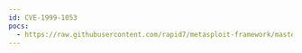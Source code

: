 ```yaml
---
id: CVE-1999-1053
pocs:
  - https://raw.githubusercontent.com/rapid7/metasploit-framework/master/modules/exploits/unix/webapp/guestbook_ssi_exec.rb
---
```

